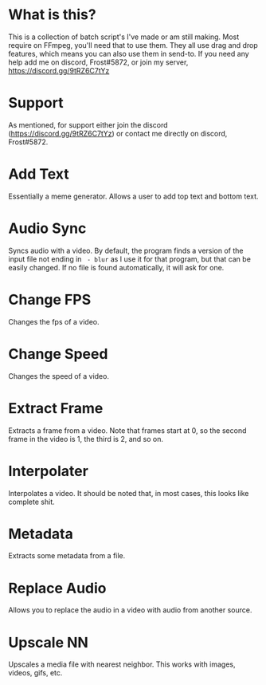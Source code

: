 # What is this?
This is a collection of batch script's I've made or am still making. Most require on FFmpeg, you'll need that to use them. They all use drag and drop features, which means you can also use them in send-to. If you need any help add me on discord, Frost#5872, or join my server, https://discord.gg/9tRZ6C7tYz

# Support
As mentioned, for support either join the discord (https://discord.gg/9tRZ6C7tYz) or contact me directly on discord, Frost#5872.

# Add Text
Essentially a meme generator. Allows a user to add top text and bottom text.

# Audio Sync
Syncs audio with a video. By default, the program finds a version of the input file not ending in ` - blur` as I use it for that program, but that can be easily changed. If no file is found automatically, it will ask for one.

# Change FPS
Changes the fps of a video.

# Change Speed
Changes the speed of a video.

# Extract Frame
Extracts a frame from a video. Note that frames start at 0, so the second frame in the video is 1, the third is 2, and so on.

# Interpolater
Interpolates a video. It should be noted that, in most cases, this looks like complete shit.

# Metadata
Extracts some metadata from a file.

# Replace Audio
Allows you to replace the audio in a video with audio from another source.

# Upscale NN
Upscales a media file with nearest neighbor. This works with images, videos, gifs, etc.